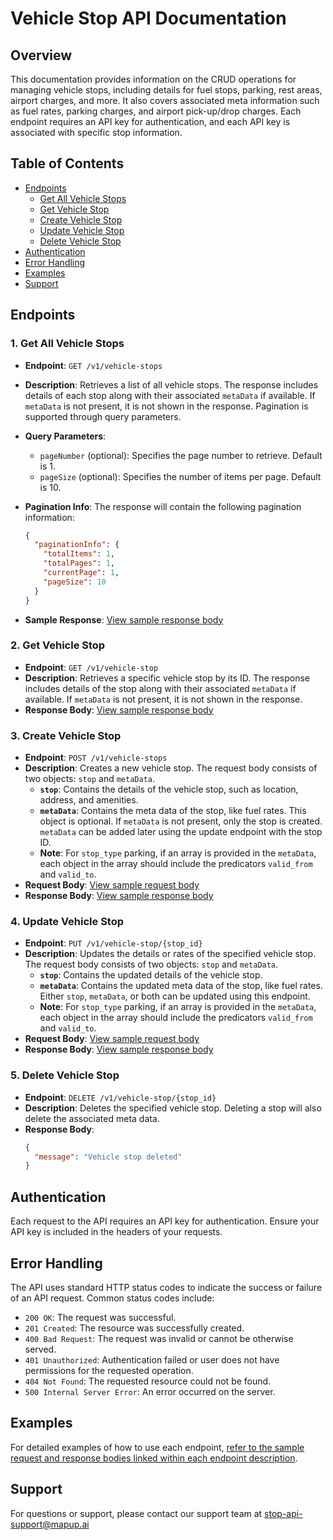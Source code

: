 # Vehicle Stop API Documentation

## Overview

This documentation provides information on the CRUD operations for managing vehicle stops, including details for fuel stops, parking, rest areas, airport charges, and more. It also covers associated meta information such as fuel rates, parking charges, and airport pick-up/drop charges. Each endpoint requires an API key for authentication, and each API key is associated with specific stop information.

## Table of Contents

- [Endpoints](#endpoints)
  - [Get All Vehicle Stops](#1-get-all-vehicle-stops)
  - [Get Vehicle Stop](#2-get-vehicle-stop)
  - [Create Vehicle Stop](#3-create-vehicle-stop)
  - [Update Vehicle Stop](#4-update-vehicle-stop)
  - [Delete Vehicle Stop](#5-delete-vehicle-stop)
- [Authentication](#authentication)
- [Error Handling](#error-handling)
- [Examples](#examples)
- [Support](#support)

## Endpoints

### 1. Get All Vehicle Stops

- **Endpoint**: `GET /v1/vehicle-stops`
- **Description**: Retrieves a list of all vehicle stops. The response includes details of each stop along with their associated `metaData` if available. If `metaData` is not present, it is not shown in the response. Pagination is supported through query parameters.
- **Query Parameters**:
  - `pageNumber` (optional): Specifies the page number to retrieve. Default is 1.
  - `pageSize` (optional): Specifies the number of items per page. Default is 10.
- **Pagination Info**:
  The response will contain the following pagination information:
  ```json
  {
    "paginationInfo": {
      "totalItems": 1,
      "totalPages": 1,
      "currentPage": 1,
      "pageSize": 10
    }
  }
  ```

- **Sample Response**: [View sample response body](./api-request-samples/get-vehicle-stops)

### 2. Get Vehicle Stop

- **Endpoint**: `GET /v1/vehicle-stop`
- **Description**: Retrieves a specific vehicle stop by its ID. The response includes details of the stop along with their associated `metaData` if available. If `metaData` is not present, it is not shown in the response.
- **Response Body**: [View sample response body](./api-request-samples/get-vehicle-stop)

### 3. Create Vehicle Stop

- **Endpoint**: `POST /v1/vehicle-stops`
- **Description**: Creates a new vehicle stop. The request body consists of two objects: `stop` and `metaData`.
  - **`stop`**: Contains the details of the vehicle stop, such as location, address, and amenities.
  - **`metaData`**: Contains the meta data of the stop, like fuel rates. This object is optional. If `metaData` is not present, only the stop is created. `metaData` can be added later using the update endpoint with the stop ID.
  - **Note**: For `stop_type` parking, if an array is provided in the `metaData`, each object in the array should include the predicators `valid_from` and `valid_to`.
- **Request Body**: [View sample request body](./api-request-samples/create-vehicle-stops)
- **Response Body**: [View sample response body](./api-request-samples/create-vehicle-stops)

### 4. Update Vehicle Stop

- **Endpoint**: `PUT /v1/vehicle-stop/{stop_id}`
- **Description**: Updates the details or rates of the specified vehicle stop. The request body consists of two objects: `stop` and `metaData`.
  - **`stop`**: Contains the updated details of the vehicle stop.
  - **`metaData`**: Contains the updated meta data of the stop, like fuel rates. Either `stop`, `metaData`, or both can be updated using this endpoint.
  - **Note**: For `stop_type` parking, if an array is provided in the `metaData`, each object in the array should include the predicators `valid_from` and `valid_to`.
- **Request Body**: [View sample request body](./api-request-samples/update-vehicle-stop)
- **Response Body**: [View sample response body](./api-request-samples/update-vehicle-stop)

### 5. Delete Vehicle Stop

- **Endpoint**: `DELETE /v1/vehicle-stop/{stop_id}`
- **Description**: Deletes the specified vehicle stop. Deleting a stop will also delete the associated meta data.
- **Response Body**:
  ```json
  {
    "message": "Vehicle stop deleted"
  }
  ```

## Authentication

Each request to the API requires an API key for authentication. Ensure your API key is included in the headers of your requests.

## Error Handling

The API uses standard HTTP status codes to indicate the success or failure of an API request. Common status codes include:

- `200 OK`: The request was successful.
- `201 Created`: The resource was successfully created.
- `400 Bad Request`: The request was invalid or cannot be otherwise served.
- `401 Unauthorized`: Authentication failed or user does not have permissions for the requested operation.
- `404 Not Found`: The requested resource could not be found.
- `500 Internal Server Error`: An error occurred on the server.

## Examples

For detailed examples of how to use each endpoint, [refer to the sample request and response bodies linked within each endpoint description](./api-request-samples).

## Support

For questions or support, please contact our support team at stop-api-support@mapup.ai
